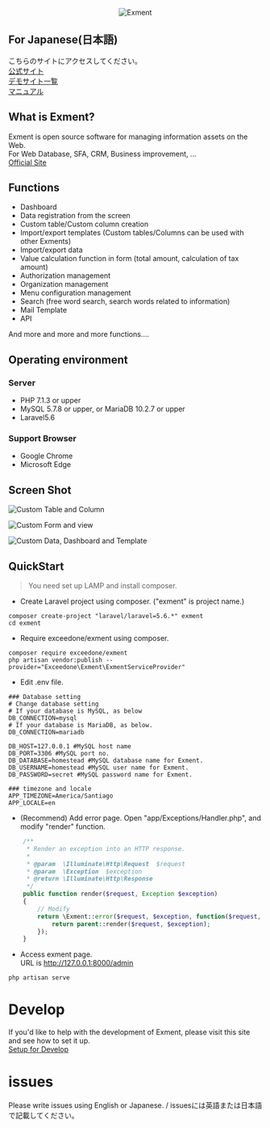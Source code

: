 <p align="center">
<img src="https://exment.net/docs/img/common/exment_logo_side.png" alt="Exment">
</p>


## For Japanese(日本語)
こちらのサイトにアクセスしてください。  
<a href="https://exment.net" target="_blank">公式サイト</a>  
<a href="https://exment.net/demo-env" target="_blank">デモサイト一覧</a>  
<a href="https://exment.net/docs/#/ja/">マニュアル</a>


## What is Exment?
Exment is open source software for managing information assets on the Web.  
For Web Database, SFA, CRM, Business improvement, ...  
<a href="https://en.exment.net" target="_blank">Official Site</a>  

## Functions
- Dashboard
- Data registration from the screen
- Custom table/Custom column creation
- Import/export templates (Custom tables/Columns can be used with other Exments)
- Import/export data
- Value calculation function in form (total amount, calculation of tax amount)
- Authorization management
- Organization management
- Menu configuration management
- Search (free word search, search words related to information)
- Mail Template
- API

And more and more and more functions....

## Operating environment
### Server
- PHP 7.1.3 or upper
- MySQL 5.7.8 or upper, or MariaDB 10.2.7 or upper
- Laravel5.6

### Support Browser
- Google Chrome
- Microsoft Edge

## Screen Shot

![Custom Table and Column](https://exment.net/docs/img/common/screenshot_table_and_column.jpg)  
  
![Custom Form and view](https://exment.net/docs/img/common/screenshot_form_and_view.jpg)  
  
![Custom Data, Dashboard and Template](https://exment.net/docs/img/common/screenshot_data_dashboard_template.jpg)

## QuickStart
> You need set up LAMP and install composer.

- Create Laravel project using composer. ("exment" is project name.)

~~~
composer create-project "laravel/laravel=5.6.*" exment
cd exment
~~~

- Require exceedone/exment using composer.

~~~
composer require exceedone/exment
php artisan vendor:publish --provider="Exceedone\Exment\ExmentServiceProvider"
~~~

- Edit .env file.

~~~
### Database setting
# Change database setting
# If your database is MySQL, as below
DB_CONNECTION=mysql
# If your database is MariaDB, as below.
DB_CONNECTION=mariadb

DB_HOST=127.0.0.1 #MySQL host name
DB_PORT=3306 #MySQL port no.
DB_DATABASE=homestead #MySQL database name for Exment.
DB_USERNAME=homestead #MySQL user name for Exment.
DB_PASSWORD=secret #MySQL password name for Exment.

### timezone and locale
APP_TIMEZONE=America/Santiago
APP_LOCALE=en
~~~

- (Recommend) Add error page. Open "app/Exceptions/Handler.php", and modify "render" function.

~~~ php
    /**
     * Render an exception into an HTTP response.
     *
     * @param  \Illuminate\Http\Request  $request
     * @param  \Exception  $exception
     * @return \Illuminate\Http\Response
     */
    public function render($request, Exception $exception)
    {
        // Modify
        return \Exment::error($request, $exception, function($request, $exception){
            return parent::render($request, $exception);
        });
    }
~~~


- Access exment page.  
URL is http://127.0.0.1:8000/admin

~~~
php artisan serve
~~~


# Develop
If you'd like to help with the development of Exment, please visit this site and see how to set it up.  
[Setup for Develop](Develop.md)


# issues
Please write issues using English or Japanese.  / issuesには英語または日本語で記載してください。
